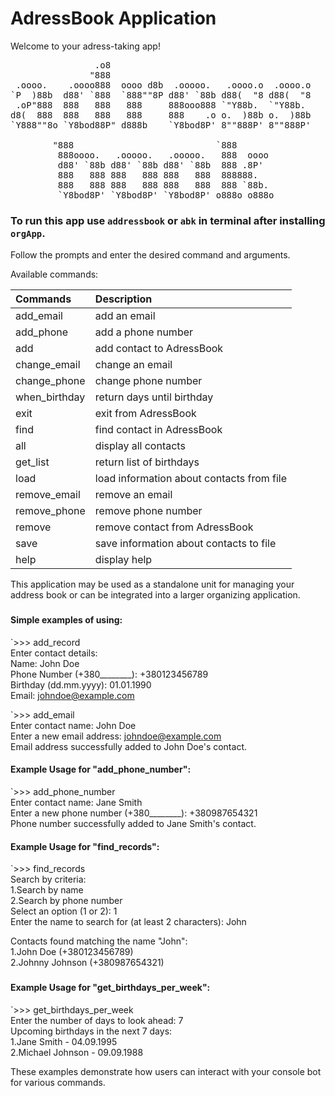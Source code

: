 # AdressBook Application
Welcome to your adress-taking app!

<pre>
                .o8
               "888
 .oooo.    .oooo888  oooo d8b  .ooooo.   .oooo.o  .oooo.o
`P  )88b  d88' `888  `888""8P d88' `88b d88(  "8 d88(  "8
 .oP"888  888   888   888     888ooo888 `"Y88b.  `"Y88b.
d8(  888  888   888   888     888    .o o.  )88b o.  )88b
`Y888""8o `Y8bod88P" d888b    `Y8bod8P' 8""888P' 8""888P'

        "888                           `888
         888oooo.   .ooooo.   .ooooo.   888  oooo
         d88' `88b d88' `88b d88' `88b  888 .8P'
         888   888 888   888 888   888  888888.
         888   888 888   888 888   888  888 `88b.
         `Y8bod8P' `Y8bod8P' `Y8bod8P' o888o o888o
</pre>

### To run this app use `addressbook` or `abk` in terminal after installing `orgApp`.

Follow the prompts and enter the desired command and arguments.


 Available commands:

| Commands             | Description                                |
|:---------------------|:-------------------------------------------|
| add_email            | add an email                               |
| add_phone            | add a phone number                         |
| add                  | add contact to AdressBook                  |
| change_email         | change an email                            |
| change_phone         | change phone number                        |
| when_birthday        | return days until birthday                 |
| exit                 | exit from AdressBook                       |
| find                 | find contact in AdressBook                 |
| all                  | display all contacts                       |
| get_list             | return list of birthdays                   |
| load                 | load information about contacts from file  |
| remove_email         | remove an email                            |
| remove_phone         | remove phone number                        |
| remove               | remove contact from AdressBook             |
| save                 | save information about contacts to file    |
| help                 | display help                               |



This application may be used as a standalone unit for managing your address book 
or can be integrated into a larger organizing application.
###
#### Simple examples of using:

`>>> add_record<br>
Enter contact details:<br>
Name: John Doe<br>
Phone Number (+380________): +380123456789<br>
Birthday (dd.mm.yyyy): 01.01.1990<br>
Email: johndoe@example.com<br>

`>>> add_email<br>
Enter contact name: John Doe<br>
Enter a new email address: johndoe@example.com<br>
Email address successfully added to John Doe's contact.

#### Example Usage for "add_phone_number":

`>>> add_phone_number<br>
Enter contact name: Jane Smith<br>
Enter a new phone number (+380________): +380987654321<br>
Phone number successfully added to Jane Smith's contact.<br>

#### Example Usage for "find_records":

`>>> find_records<br>
Search by criteria:<br>
1.Search by name<br>
2.Search by phone number<br>
Select an option (1 or 2): 1<br>
Enter the name to search for (at least 2 characters): John<br>

Contacts found matching the name "John":<br>
1.John Doe (+380123456789)<br> 
2.Johnny Johnson (+380987654321)<br>
###
#### Example Usage for "get_birthdays_per_week":

`>>> get_birthdays_per_week<br>
Enter the number of days to look ahead: 7<br>
Upcoming birthdays in the next 7 days:<br> 
1.Jane Smith - 04.09.1995<br> 
2.Michael Johnson - 09.09.1988<br>

These examples demonstrate how users can interact with your console bot for various commands. 
<br>
<br>